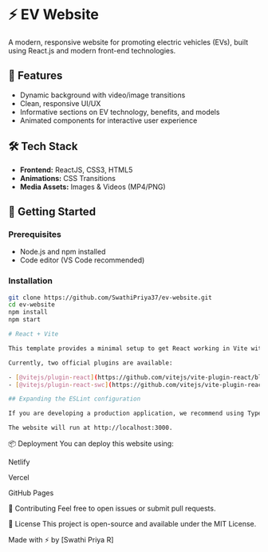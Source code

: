 # ⚡ EV Website

A modern, responsive website for promoting electric vehicles (EVs), built using React.js and modern front-end technologies.

## 🚗 Features

- Dynamic background with video/image transitions
- Clean, responsive UI/UX
- Informative sections on EV technology, benefits, and models
- Animated components for interactive user experience

## 🛠️ Tech Stack

- **Frontend:** ReactJS, CSS3, HTML5
- **Animations:** CSS Transitions
- **Media Assets:** Images & Videos (MP4/PNG)

## 🚀 Getting Started

### Prerequisites

- Node.js and npm installed
- Code editor (VS Code recommended)

### Installation

```bash
git clone https://github.com/SwathiPriya37/ev-website.git
cd ev-website
npm install
npm start

# React + Vite

This template provides a minimal setup to get React working in Vite with HMR and some ESLint rules.

Currently, two official plugins are available:

- [@vitejs/plugin-react](https://github.com/vitejs/vite-plugin-react/blob/main/packages/plugin-react) uses [Babel](https://babeljs.io/) for Fast Refresh
- [@vitejs/plugin-react-swc](https://github.com/vitejs/vite-plugin-react/blob/main/packages/plugin-react-swc) uses [SWC](https://swc.rs/) for Fast Refresh

## Expanding the ESLint configuration

If you are developing a production application, we recommend using TypeScript with type-aware lint rules enabled. Check out the [TS template](https://github.com/vitejs/vite/tree/main/packages/create-vite/template-react-ts) for information on how to integrate TypeScript and [`typescript-eslint`](https://typescript-eslint.io) in your project.

The website will run at http://localhost:3000.
```

📦 Deployment
You can deploy this website using:

Netlify

Vercel

GitHub Pages

🙌 Contributing
Feel free to open issues or submit pull requests.

📄 License
This project is open-source and available under the MIT License.

Made with ⚡ by [Swathi Priya R]